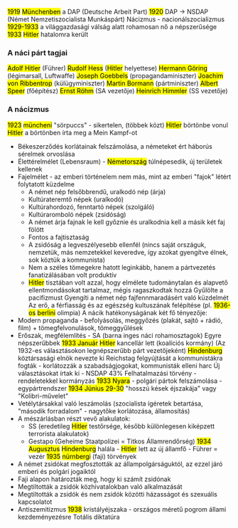 <mark class="hltr-orange">1919</mark> <mark class="hltr-green">Münchenben</mark> a DAP (Deutsche Arbeit Part)
<mark class="hltr-orange">1920</mark> DAP → NSDAP (Német Nemzetiszocialista Munkáspárt)
Nácizmus - nacionálszocializmus
<mark class="hltr-orange">1929-1933</mark> a világgazdasági válság alatt rohamosan nő a népszerűsége
<mark class="hltr-orange">1933</mark> <mark class="hltr-cyan">Hitler</mark> hatalomra került
### A náci párt tagjai
<mark class="hltr-cyan">Adolf Hitler</mark> (Führer)
<mark class="hltr-cyan">Rudolf Hess</mark> (<mark class="hltr-cyan">Hitler</mark> helyettese)
<mark class="hltr-cyan">Hermann Göring</mark> (légimarsall, Luftwaffe)
<mark class="hltr-cyan">Joseph Goebbels</mark> (propagandaminiszter)
<mark class="hltr-cyan">Joachim von Ribbentrop</mark> (külügyminiszter)
<mark class="hltr-cyan">Martin Bormann</mark> (pártminiszter)
<mark class="hltr-cyan">Albert Speer</mark> (főépítész)
<mark class="hltr-cyan">Ernst Röhm</mark> (SA vezetője)
<mark class="hltr-cyan">Heinrich Himmler</mark> (SS vezetője)
### A nácizmus
<mark class="hltr-orange">1923</mark> <mark class="hltr-green">müncheni</mark> "sörpuccs" - sikertelen, (többek közt) <mark class="hltr-cyan">Hitler</mark> börtönbe vonul
<mark class="hltr-cyan">Hitler</mark> a börtönben írta meg a Mein Kampf-ot
- Békeszerződés korlátainak felszámolása, a németeket ért háborús sérelmek orvoslása
- Élettérelmélet (Lebensraum) - <mark class="hltr-green">Németország</mark> túlnépesedik, új területek kellenek
- Fajelmélet - az emberi történelem nem más, mint az emberi "fajok" létért folytatott küzdelme
	- A német nép felsőbbrendű, uralkodó nép (árja)
	- Kultúrateremtő népek (uralkodó)
	- Kultúrahordozó, fenntartó népek (szolgáló)
	- Kultúraromboló népek (zsidóság)
	- A német árja fajnak le kell győznie és uralkodnia kell a másik két faj fölött
	- Fontos a fajtisztaság
	- A zsidóság a legveszélyesebb ellenfél (nincs saját országuk, nemzetük, más nemzetekkel keveredve, így azokat gyengítve élnek, sok köztük a kommunista)
	- Nem a széles tömegekre hatott leginkább, hanem a pártvezetés fanatizálásában volt produktív
	- <mark class="hltr-cyan">Hitler</mark> tisztában volt azzal, hogy elmélete tudománytalan és alapvető ellentmondásokat tartalmaz, mégis ragaszkodtak hozzá
Gyűlölte a pacifizmust
Gyengíti a német nép fajfennmaradásért való küzdelmét
Az erő, a férfiasság és az egészség kultuszának felépítése (pl. <mark class="hltr-orange">1936-os</mark> <mark class="hltr-green">berlini</mark> olimpia)
A nácik hatékonyságának két fő tényezője:
- Modern propaganda - befolyásolás, meggyőzés (plakát, sajtó + rádió, film) + tömegfelvonulások, tömeggyűlések
- Erőszak, megfélemlítés - SA (barna inges náci rohamosztagok)
Egyre népszerűbbek
<mark class="hltr-orange">1933 Január</mark> <mark class="hltr-cyan">Hitler</mark> kancellár lett (koalíciós kormány)
(Az 1932-es választásokon legnépszerűbb párt vezetőjeként)
<mark class="hltr-cyan">Hindenburg</mark> köztársasági elnök nevezte ki
Reichstag felgyújtását a kommunistákra fogták - korlátozzák a szabadságjogokat, kommunisták elleni harc
Új választásokat írtak ki - NSDAP 43%
Felhatalmazási törvény - rendeletekkel kormányzás
<mark class="hltr-orange">1933 Nyara</mark> - polgári pártok felszámolása - egypártrendszer
<mark class="hltr-orange">1934 Június 29-30</mark> "hosszú kések éjszakája" vagy "Kolibri-művelet"
- Vetélytársakkal való leszámolás (szocialista ígéretek betartása, "második forradalom" - nagytőke korlátozása, államosítás)
- A mészárlásban részt vevő alakulatok: 
	- SS (eredetileg <mark class="hltr-cyan">Hitler</mark> testőrsége, később különlegesen kiképzett terrorista alakulatok)
	- Gestapo (Geheime Staatpolizei = Titkos Államrendőrség)
<mark class="hltr-orange">1934 Augusztus</mark> <mark class="hltr-cyan">Hindenburg</mark> halála - <mark class="hltr-cyan">Hitler</mark> lett az új államfő - Führer = vezér
<mark class="hltr-orange">1935</mark> <mark class="hltr-green">nürnbergi</mark> (faji) törvények
- A német zsidókat megfosztották az állampolgárságuktól, az ezzel járó emberi és polgári jogaiktól
- Faji alapon határozták meg, hogy ki számít zsidónak
- Megtiltották a zsidók közhivatalokban való alkalmazását
- Megtiltották a zsidók és nem zsidók közötti házasságot és szexuális kapcsolatot
- Antiszemitizmus
<mark class="hltr-orange">1938</mark> kristályéjszaka - országos méretű pogrom állami kezdeményezésre
Totális diktatúra